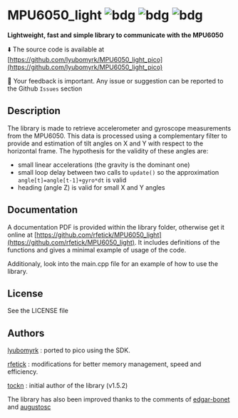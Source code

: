 # MPU6050_light ![bdg](https://img.shields.io/github/license/rfetick/MPU6050_light) ![bdg](https://img.shields.io/github/v/release/rfetick/MPU6050_light) ![bdg](https://img.shields.io/github/commits-since/rfetick/MPU6050_light/latest)

**Lightweight, fast and simple library to communicate with the MPU6050**

:arrow_down: The source code is available at [https://github.com/lyubomyrk/MPU6050_light_pico](https://github.com/lyubomyrk/MPU6050_light_pico)

:arrows_counterclockwise: Your feedback is important. Any issue or suggestion can be reported to the Github `Issues` section


## Description

The library is made to retrieve accelerometer and gyroscope measurements from the MPU6050. This data is processed using a complementary filter to provide and estimation of tilt angles on X and Y with respect to the horizontal frame. The hypothesis for the validity of these angles are:
* small linear accelerations (the gravity is the dominant one)
* small loop delay between two calls to `update()` so the approximation `angle[t]=angle[t-1]+gyro*dt` is valid
* heading (angle Z) is valid for small X and Y angles

## Documentation

A documentation PDF is provided within the library folder, otherwise get it online at [https://github.com/rfetick/MPU6050_light](https://github.com/rfetick/MPU6050_light). It includes definitions of the functions and gives a minimal example of usage of the code.

Additionaly, look into the main.cpp file for an example of how to use the library.

## License

See the LICENSE file

## Authors

[lyubomyrk](https://github.com/lyubomyrk) : ported to pico using the SDK.

[rfetick](https://github.com/rfetick) : modifications for better memory management, speed and efficiency.

[tockn](https://github.com/tockn) : initial author of the library (v1.5.2)

The library has also been improved thanks to the comments of [edgar-bonet](https://github.com/edgar-bonet) and [augustosc](https://github.com/augustosc)

